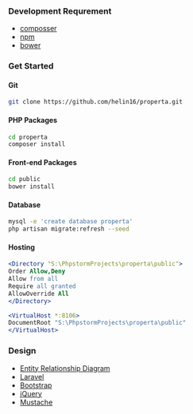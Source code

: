 ### Development Requrement
* [composser](https://getcomposer.org)
* [npm](https://www.npmjs.com)
* [bower](bower.io/)

### Get Started
#### Git
```Bash
git clone https://github.com/helin16/properta.git
```
#### PHP Packages
```Bash
cd properta
composer install
```
#### Front-end Packages
```Bash
cd public
bower install
```
#### Database
```Bash
mysql -e 'create database properta'
php artisan migrate:refresh --seed
```
#### Hosting
```Apache
<Directory "S:\PhpstormProjects\properta\public">
Order Allow,Deny
Allow from all 
Require all granted
AllowOverride All
</Directory>

<VirtualHost *:8106>   
DocumentRoot "S:\PhpstormProjects\properta\public" 
</VirtualHost>
```
### Design
* [Entity Relationship Diagram](https://drive.google.com/file/d/0Bxgq42UyfKTIV2FSb09KU3Vycms/view?usp=sharing)
* [Laravel](laravel.com)
* [Bootstrap](laravel.com)
* [jQuery](https://jquery.com)
* [Mustache](https://mustache.github.io)
